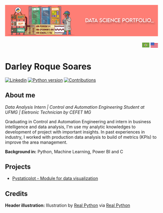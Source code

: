 
<img alt="Data Science Portfolio" title="Data Science Portfolio" src="https://raw.githubusercontent.com/DarleySoares/Data-Science/master/images/top_markdown.png" />

<p align= "right">
    <a href = "https://github.com/DarleySoares/Data-Science/blob/master/README.md"><img src = https://raw.githubusercontent.com/DarleySoares/Data-Science/master/images/brazil.png></a>
    <a href = "https://github.com/DarleySoares/Data-Science/blob/master/README_ENG.md"><img src = https://raw.githubusercontent.com/DarleySoares/Data-Science/master/images/usa.png></a>
 </p1>

# Darley Roque Soares
[![Linkedin](https://img.shields.io/badge/Linkedin-Darley%20Soares-fe7e75.svg)](https://www.linkedin.com/in/darley-soares/) [![Python version](https://img.shields.io/badge/Python%20version-3.7+-fe7e75.svg)](https://www.python.org/downloads/) [![Contributions](https://img.shields.io/badge/Contributions-welcome-4e91ba.svg)]()

## About me
*Data Analysis Intern | Control and Automation Engineering Student at UFMG | Eletronic Technician by CEFET MG*

Graduating in Control and Automation Engineering and intern in business intelligence and data analysis, I'm use my analytic knowledges to development of project with important insights. In past experiences in industry, I worked with production data analysis to build of metrics (KPIs) to improve the area management.

**Background in:** Python, Machine Learning, Power BI and C

## Projects

* [Pystaticplot - Module for data visualization](https://github.com/DarleySoares/Data-Science/tree/master/Projects/DataViz/pystaticplot)

## Credits

**Header illustration:**
Illustration by [Real Python](https://realpython.com/) via [Real Python](https://realpython.com/numpy-scipy-pandas-correlation-python/)
